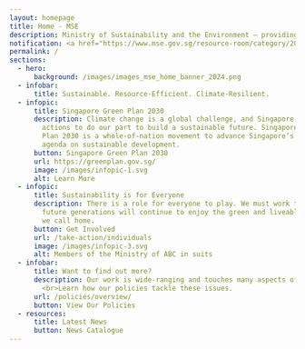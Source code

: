 ```yaml
---
layout: homepage
title: Home - MSE
description: Ministry of Sustainability and the Environment — providing Singapore with a clean and sustainable environment with resilient supplies of safe food and water
notification: <a href="https://www.mse.gov.sg/resource-room/category/2024-07-23-impersonation-of-investment-platform-genzero"><b>Scam Advisory: Impersonation of Investment Platform GenZero</b></a>
permalink: /
sections:
  - hero:
      background: /images/images_mse_home_banner_2024.png
  - infobar:
      title: Sustainable. Resource-Efficient. Climate-Resilient.
  - infopic:
      title: Singapore Green Plan 2030
      description: Climate change is a global challenge, and Singapore is taking firm
        actions to do our part to build a sustainable future. Singapore Green
        Plan 2030 is a whole-of-nation movement to advance Singapore’s national
        agenda on sustainable development.
      button: Singapore Green Plan 2030
      url: https://greenplan.gov.sg/
      image: /images/infopic-1.svg
      alt: Learn More
  - infopic:
      title: Sustainability is for Everyone
      description: There is a role for everyone to play. We must work together so that
        future generations will continue to enjoy the green and liveable island
        we call home.
      button: Get Involved
      url: /take-action/individuals
      image: /images/infopic-3.svg
      alt: Members of the Ministry of ABC in suits
  - infobar:
      title: Want to find out more?
      description: Our work is wide-ranging and touches many aspects of our lives.
        <br>Learn how our policies tackle these issues.
      url: /policies/overview/
      button: View Our Policies
  - resources:
      title: Latest News
      button: News Catalogue
---
```


